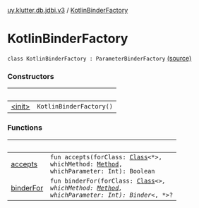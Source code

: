 [uy.klutter.db.jdbi.v3](../index.md) / [KotlinBinderFactory](.)


# KotlinBinderFactory
<code>class KotlinBinderFactory : ParameterBinderFactory</code> [(source)](https://github.com/kohesive/klutter/blob/master/db-jdbi-v3-jdk8/src/main/kotlin/uy/klutter/db/jdbi/v3/Factories.kt#L12)<br/>


### Constructors

|&nbsp;|&nbsp;|
|---|---|
| [&lt;init&gt;](-init-.md) | <code>KotlinBinderFactory()</code><br/> |

### Functions

|&nbsp;|&nbsp;|
|---|---|
| [accepts](accepts.md) | <code>fun accepts(forClass: [Class](http://docs.oracle.com/javase/6/docs/api/java/lang/Class.html)<*>, whichMethod: [Method](http://docs.oracle.com/javase/6/docs/api/java/lang/reflect/Method.html), whichParameter: Int): Boolean</code><br/> |
| [binderFor](binder-for.md) | <code>fun binderFor(forClass: [Class](http://docs.oracle.com/javase/6/docs/api/java/lang/Class.html)<*>, whichMethod: [Method](http://docs.oracle.com/javase/6/docs/api/java/lang/reflect/Method.html), whichParameter: Int): Binder<*, *>?</code><br/> |
